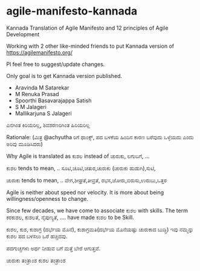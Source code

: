 # agile-manifesto-kannada
Kannada Translation of Agile Manifesto and 12 principles of Agile Development

Working with 2 other like-minded friends to put Kannada version of https://agilemanifesto.org/

Pl feel free to suggest/update changes.

Only goal is to get Kannada version published.  

- Aravinda M Satarekar
- M Renuka Prasad
- Spoorthi Basavarajappa Satish
- S M Jalageri
- Mallikarjuna S Jalageri

ಎನಗಿಂತ ಕಿರಿಯರಿಲ್ಲ, ಶಿವಶರಣರಿಗಿಂತ ಹಿರಿಯರಿಲ್ಲ

Rationale: (ಮಿತ್ರ @achyutha ರಿಗೆ ಥಾಂಕ್ಸ್, ಪದ ಬಳಕೆಯ ಹಿಂದಿನ ಕಾರಣ ಬರೆವುದು ಒಳ್ಳೆಯದು ಎಂದು ಅರಿವು ಮೂಡಿಸಿದರು)

Why Agile is translated as ಕುಶಲ  instead of ಚುರುಕು, ಲಗುಬಗೆ, …

ಕುಶಲ tends to mean, .. ಸೂಟಿ,ಚೂಟಿ,ಚತುರ,ಚುರುಕು (ಚುರುಕು ಹುಡುಗಿ),ಸುಟಿ, 

ಚುರುಕು tends to mean, .. ವೇಗ,ಶೀಘ್ರತೆ,ತೀವ್ರತೆ, ರಭಸ,ಜೋರು,ಬಿರುಸು,ಉರುಬು,ಒತ್ತರ

Agile is neither about speed nor velocity.
It is more about being willingness/openness to change.

Since few decades, we have come to associate ಕುಶಲ with skills.
The term ಕರಕುಶಲ, ಕುಶಲತೆ, ನೈಪುಣ್ಯತೆ, …. have made ಕುಶಲ to be Skill.

ಕುಶಲ, ಕುಶ, ಕುಶಾಗ್ರ (ದರ್ಭೆಯ ಮೊನೆ), ಕುಶಾಗ್ರಮತಿ(ದರ್ಭೆಯ ಮೊನೆಯಷ್ಟು ಚುರುಕಾದ ಬುದ್ಧಿ) ಇವು ನಮ್ಮನ್ನು ಕುಶಲ ಪದ ಬಳಸಲು ಒರೆ ಹಚ್ಚಿದವು.

ಪದಗುಚ್ಚಗಳು ಅರ್ಥ ನೀಡುವ ಬಗೆ ಮತ್ತೆ ಬೇರೆ ಆಗುತ್ತವೆ. 

ಚುರುಕು ತಂತ್ರಾಂಶ
ಕುಶಲ ತಂತ್ರಾಂಶ
